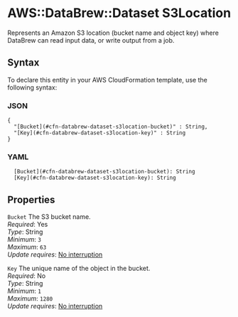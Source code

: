 # AWS::DataBrew::Dataset S3Location<a name="aws-properties-databrew-dataset-s3location"></a>

Represents an Amazon S3 location \(bucket name and object key\) where DataBrew can read input data, or write output from a job\.

## Syntax<a name="aws-properties-databrew-dataset-s3location-syntax"></a>

To declare this entity in your AWS CloudFormation template, use the following syntax:

### JSON<a name="aws-properties-databrew-dataset-s3location-syntax.json"></a>

```
{
  "[Bucket](#cfn-databrew-dataset-s3location-bucket)" : String,
  "[Key](#cfn-databrew-dataset-s3location-key)" : String
}
```

### YAML<a name="aws-properties-databrew-dataset-s3location-syntax.yaml"></a>

```
  [Bucket](#cfn-databrew-dataset-s3location-bucket): String
  [Key](#cfn-databrew-dataset-s3location-key): String
```

## Properties<a name="aws-properties-databrew-dataset-s3location-properties"></a>

`Bucket`  <a name="cfn-databrew-dataset-s3location-bucket"></a>
The S3 bucket name\.  
*Required*: Yes  
*Type*: String  
*Minimum*: `3`  
*Maximum*: `63`  
*Update requires*: [No interruption](https://docs.aws.amazon.com/AWSCloudFormation/latest/UserGuide/using-cfn-updating-stacks-update-behaviors.html#update-no-interrupt)

`Key`  <a name="cfn-databrew-dataset-s3location-key"></a>
The unique name of the object in the bucket\.  
*Required*: No  
*Type*: String  
*Minimum*: `1`  
*Maximum*: `1280`  
*Update requires*: [No interruption](https://docs.aws.amazon.com/AWSCloudFormation/latest/UserGuide/using-cfn-updating-stacks-update-behaviors.html#update-no-interrupt)